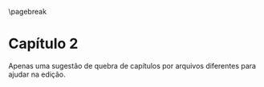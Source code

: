 \pagebreak
# Capítulo 2

Apenas uma sugestão de quebra de capítulos por arquivos diferentes para ajudar na edição.